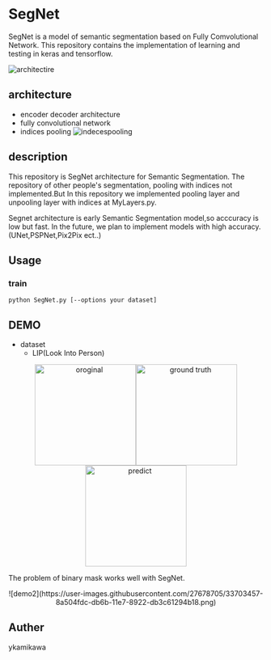 # SegNet

SegNet is a model of semantic segmentation based on Fully Comvolutional Network. This repository contains the implementation of learning and testing in keras and tensorflow.

![architectire](https://user-images.githubusercontent.com/27678705/33704504-199ba3ea-db70-11e7-8009-dc23aa9770a0.png)

## architecture
- encoder decoder architecture
- fully convolutional network
- indices pooling
    ![indecespooling](https://user-images.githubusercontent.com/27678705/33704612-81053eec-db70-11e7-9822-01dd48d68314.png)

## description
This repository is SegNet architecture for Semantic Segmentation.
The repository of other people's segmentation, pooling with indices not implemented.But In this repository we implemented  pooling layer and unpooling layer with indices at MyLayers.py.

Segnet architecture is early Semantic Segmentation model,so acccuracy is low but fast.
In the future, we plan to implement models with high accuracy.(UNet,PSPNet,Pix2Pix ect..)


## Usage

### train

`python SegNet.py [--options your dataset]`

## DEMO
- dataset
  - LIP(Look Into Person)

<div align="center">
<img src=https://user-images.githubusercontent.com/27678705/32144033-0e57b3f4-bcf6-11e7-89fe-737e98db5f6d.png title="oroginal" width="200px"><img src=https://user-images.githubusercontent.com/27678705/32144037-1c5cae32-bcf6-11e7-9834-f1b1b13b535c.png title="ground truth" width="200px"><img src=https://user-images.githubusercontent.com/27678705/32144070-a5cbecb4-bcf6-11e7-8de9-af3c9b68fa7f.png title="predict" width="200px">
</div>

The problem of binary mask works well with SegNet.

<div align="center">
![demo2](https://user-images.githubusercontent.com/27678705/33703457-8a504fdc-db6b-11e7-8922-db3c61294b18.png)
</div>

## Auther

ykamikawa

